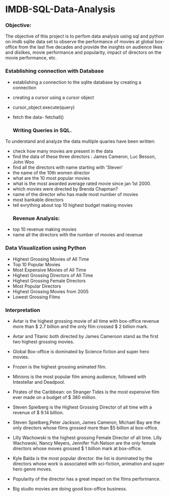 # IMDB-SQL-Data-Analysis
### Objective:
 The objective of this project is to perfom data analysis using sql and python on imdb sqlite data set to observe the performance of movies at global box- office from the last five decades and provide the insights on audience likes and dislikes, movie performance and popularity, impact of directors on the movie performance, etc.
 ### Establishing connection with Database
* establishing a connection to the sqlite database by creating a connection
* creating a cursor using a cursor object
* cursor_object.execute(query)
* fetch the data- fetchall()

  ### Writing Queries in SQL.
To understand and analyze the data multiple quaries have been written:
* check how many movies are present in the data
* find the data of these three directors : James Cameron, Luc Besson, John Woo
* find all the directors with name starting with 'Steven'
* the name of the 10th women director
* what are the 10 most popular movies
* what is the most awarded average rated movie since jan 1st 2000.
* which movies were directed by Brenda Chapman?
* name of the director who has made most number of movies
* most bankable directors
* tell evrything about top 10 highest budget making movies
  ### Revenue Analysis:
* top 10 revenue making movies
* name all the directors with the number of movies and revenue
 ### Data Visualization using Python
 * Highest Grossing Movies of All Time
 * Top 10 Popular Movies
 * Most Expensive Movies of All Time
 * Highest Grossing Directors of All Time
 * Highest Grossing Female Directors
 * Most Popular Directors
 * Highest Grossing Movies from 2005
 *  Lowest Grossing Films
   ### Interpretation
* Avtar is the highest grossing movie of all time with box-office revenue more than $ 2.7 billion and the only film crossed $ 2 billion mark.

* Avtar and Titanic both directed by James Cameroon stand as the first two highest grossing movies.
* Global Box-office is dominated by Science fiction and super hero movies.
* Frozen is the highest grossing animated film.
* Minions is the most popular film among audience, followed with Intestellar and Deadpool.
* Pirates of the Caribbean: on Stranger Tides is the most expensive film ever made on a budget of $ 380 million.

* Steven Spielberg	is the Highest Grossing Director of all time with a revenue of $ 9.14 billion.

* Steven Spielberg,Peter Jackson, James Cameron, Michael Bay are the only directors whose films grossed more than $5 billion at box-office.

* Lilly Wachowski is the highest grossing Female Director of all time. Lilly Wachowski, Nancy Meyers, Jennifer Yuh Nelson are the only female directors whose moves grossed $ 1 billion mark at box-office.

* Kyle Balda is the most popular director. the list is dominated by the directors whose work is associated with sci-fiction, animation and super hero genre moves.
* Popularity of the director has a great impact on the films performance.
* Big studio movies are doing good box-office business.

